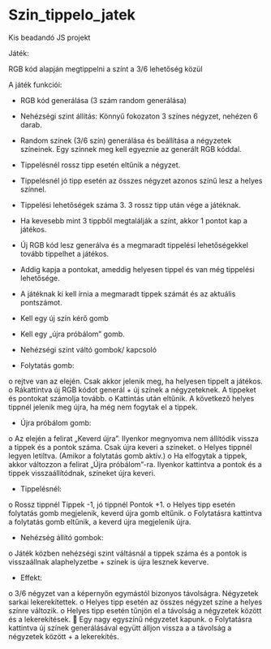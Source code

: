 # Szin_tippelo_jatek
Kis beadandó JS projekt


Játék:

RGB kód alapján megtippelni a színt a 3/6 lehetőség közül

A játék funkciói:
-	RGB kód generálása (3 szám random generálása) 
-	Nehézségi szint állítás: Könnyű fokozaton 3 színes négyzet, nehézen 6 darab.
-	Random színek (3/6 szín) generálása és beállítása a négyzetek színeinek. Egy színnek meg kell egyeznie az generált RGB kóddal.
-	Tippelésnél rossz tipp esetén eltűnik a négyzet.
-	Tippelésnél jó tipp esetén az összes négyzet azonos színű lesz a helyes színnel.
-	Tippelési lehetőségek száma 3. 3 rossz tipp után vége a játéknak.
-	Ha kevesebb mint 3 tippből megtalálják a színt, akkor 1 pontot kap a játékos.
-	Új RGB kód lesz generálva és a megmaradt tippelési lehetőségekkel tovább tippelhet a játékos. 
-	Addig kapja a pontokat, ameddig helyesen tippel és van még tippelési lehetősége.
-	A játéknak ki kell írnia a megmaradt tippek számát és az aktuális pontszámot. 
-	Kell egy új szín kérő gomb
-	Kell egy „újra próbálom” gomb.
-	Nehézségi szint váltó gombok/ kapcsoló


-	Folytatás gomb: 

o	rejtve van az elején. Csak akkor jelenik meg, ha helyesen tippelt a játékos.
o	Rákattintva új RGB kódot generál + új színek a négyzeteknek. A tippeket és pontokat számolja tovább.
o	Kattintás után eltűnik. A következő helyes tippnél jelenik meg újra, ha még nem fogytak el a tippek.

-	Újra próbálom gomb:

o	Az elején a felirat „Keverd újra”. Ilyenkor megnyomva nem állítódik vissza a tippek és a pontok száma. Csak újra keveri a színeket. 
o	Helyes tippnél legyen letiltva. (Amikor a folytatás gomb aktív.)
o	Ha elfogytak a tippek, akkor változzon a felirat „Újra próbálom”-ra. Ilyenkor kattintva a pontok és a tippek visszaállítódnak, színeket újra keveri. 

-	Tippelésnél:

o	Rossz tippnél Tippek -1, jó tippnél Pontok +1.
o	Helyes tipp esetén folytatás gomb megjelenik, keverd újra gomb eltűnik. 
o	Folytatásra kattintva a folytatás gomb eltűnik, a keverd újra megjelenik újra.

-	Nehézség állító gombok:

o	Játék közben nehézségi szint váltásnál a tippek száma és a pontok is visszaállnak alaphelyzetbe + színek is újra lesznek keverve.

-	Effekt:

o	3/6 négyzet van a képernyőn egymástól bizonyos távolságra. Négyzetek sarkai lekerekítettek.
o	Helyes tipp esetén az összes négyzet színe a helyes színre változik.
o	Helyes tipp esetén tűnjön el a távolság a négyzetek között és a lekerekítések.  Egy nagy egyszínű négyzetet kapunk.
o	Folytatásra kattintva új színek generálásával együtt álljon vissza a a távolság a négyzetek között + a lekerekítés. 
